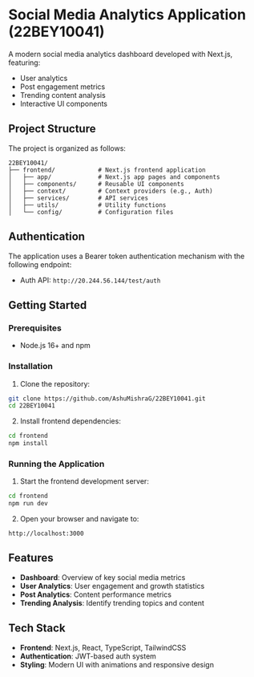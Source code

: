 # Social Media Analytics Application (22BEY10041)

A modern social media analytics dashboard developed with Next.js, featuring:

-  User analytics
-  Post engagement metrics
-  Trending content analysis
-  Interactive UI components

## Project Structure

The project is organized as follows:

```
22BEY10041/
├── frontend/            # Next.js frontend application
│   ├── app/             # Next.js app pages and components
│   ├── components/      # Reusable UI components
│   ├── context/         # Context providers (e.g., Auth)
│   ├── services/        # API services
│   ├── utils/           # Utility functions
│   └── config/          # Configuration files
```

## Authentication

The application uses a Bearer token authentication mechanism with the following endpoint:

-  Auth API: `http://20.244.56.144/test/auth`

## Getting Started

### Prerequisites

-  Node.js 16+ and npm

### Installation

1. Clone the repository:

```bash
git clone https://github.com/AshuMishraG/22BEY10041.git
cd 22BEY10041
```

2. Install frontend dependencies:

```bash
cd frontend
npm install
```

### Running the Application

1. Start the frontend development server:

```bash
cd frontend
npm run dev
```

2. Open your browser and navigate to:

```
http://localhost:3000
```

## Features

-  **Dashboard**: Overview of key social media metrics
-  **User Analytics**: User engagement and growth statistics
-  **Post Analytics**: Content performance metrics
-  **Trending Analysis**: Identify trending topics and content

## Tech Stack

-  **Frontend**: Next.js, React, TypeScript, TailwindCSS
-  **Authentication**: JWT-based auth system
-  **Styling**: Modern UI with animations and responsive design
